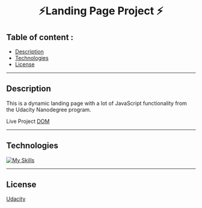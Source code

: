 <h1 align="center">⚡Landing Page Project ⚡</h1>

## Table of content : 

*  [Description](#description)
*  [Technologies](#technologies)
*  [License](#license)

<hr>

## Description
This is a dynamic landing page with a lot of JavaScript functionality from the Udacity Nanodegree program.

Live Project 
<a target="_blank" href="https://ahmed-abohmaid.github.io/Udacity-landing-page/index.html" alt="Weather App">DOM</a>

<hr>

## Technologies 

[![My Skills](https://skillicons.dev/icons?i=css,html,js,&perline=10)](https://skillicons.dev)

<hr>

## License 
[Udacity](http://udacity.com)
